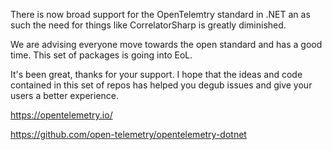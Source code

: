 There is now broad support for the OpenTelemtry standard in .NET an as such the need for things like CorrelatorSharp is greatly diminished.

We are advising everyone move towards the open standard and has a good time. This set of packages is going into EoL. 

It's been great, thanks for your support. I hope that the ideas and code contained in this set of repos has helped you degub issues and give your users a better experience.

https://opentelemetry.io/

https://github.com/open-telemetry/opentelemetry-dotnet
